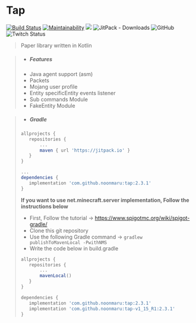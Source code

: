 # Tap

[![Build Status](https://travis-ci.org/noonmaru/tap.svg?branch=master)](https://travis-ci.org/noonmaru/tap)
[![Maintainability](https://api.codeclimate.com/v1/badges/6a20ddcbcde03208b75e/maintainability)](https://codeclimate.com/github/noonmaru/tap/maintainability)
[![](https://jitpack.io/v/noonmaru/tap.svg)](https://jitpack.io/#noonmaru/tap)
![JitPack - Downloads](https://img.shields.io/jitpack/dm/github/noonmaru/tap)
![GitHub](https://img.shields.io/github/license/noonmaru/tap)
![Twitch Status](https://img.shields.io/twitch/status/hptgrm)

> Paper library written in Kotlin

> * ##### Features
>  * Java agent support (asm)
>  * Packets
>  * Mojang user profile
>  * Entity specificEntity events listener
>  * Sub commands Module
>  * FakeEntity Module

> * ##### Gradle
>```groovy
>allprojects {
>    repositories {
>        ...
>        maven { url 'https://jitpack.io' }
>    }
>}
>
>...
>dependencies {
>    implementation 'com.github.noonmaru:tap:2.3.1'
>}
>```
>
>
>
> **If you want to use net.minecraft.server implementation, Follow the instructions below**
>* First, Follow the tutorial -> https://www.spigotmc.org/wiki/spigot-gradle/
>* Clone this git repository
>* Use the following Gradle command -> `gradlew publishToMavenLocal -PwithNMS`
>* Write the code below in build.gradle
>```groovy
>allprojects {
>    repositories {
>        ...
>        mavenLocal()
>    }
>}
>```
>```groovy
>dependencies {
>    implementation 'com.github.noonmaru:tap:2.3.1'
>    implementation 'com.github.noonmaru:tap-v1_15_R1:2.3.1'
>}
>```
